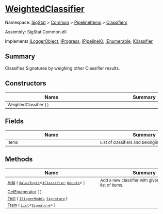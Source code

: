 # [WeightedClassifier](./WeightedClassifier.md)

Namespace: [SigStat]() > [Common](./../../README.md) > [PipelineItems]() > [Classifiers](./README.md)

Assembly: SigStat.Common.dll

Implements [ILoggerObject](./../../ILoggerObject.md), [IProgress](./../../Helpers/IProgress.md), [IPipelineIO](./../../Pipeline/IPipelineIO.md), [IEnumerable](https://docs.microsoft.com/en-us/dotnet/api/System.Collections.IEnumerable), [IClassifier](./../../Pipeline/IClassifier.md)

## Summary
Classifies Signatures by weighing other Classifier results.

## Constructors

| Name | Summary | 
| --- | --- | 
| <div style="width:290px"><sub>WeightedClassifier (  )</sub></div>| <div style="width:290px"><sub></sub></div>| <br>


## Fields

| Name | Summary | 
| --- | --- | 
| <div style="width:290px"><sub>Items</sub></div>| <div style="width:290px"><sub>List of classifiers and belonging weights.</sub></div>| <br>


## Methods

| Name | Summary | 
| --- | --- | 
| <div style="width:290px"><sub>[Add](./Methods/WeightedClassifier-100663869.md) ( [`ValueTuple`](https://docs.microsoft.com/en-us/dotnet/api/System.ValueTuple-2)\<[`IClassifier`](./../../Pipeline/IClassifier.md), [`Double`](https://docs.microsoft.com/en-us/dotnet/api/System.Double)> )</sub></div>| <div style="width:290px"><sub>Add a new classifier with given weight to the list of items.</sub></div>| <br>
| <div style="width:290px"><sub>[GetEnumerator](./Methods/WeightedClassifier-100663868.md) (  )</sub></div>| <div style="width:290px"><sub></sub></div>| <br>
| <div style="width:290px"><sub>[Test](./Methods/WeightedClassifier-100663871.md) ( [`ISignerModel`](./../../Pipeline/ISignerModel.md), [`Signature`](./../../Signature.md) )</sub></div>| <div style="width:290px"><sub></sub></div>| <br>
| <div style="width:290px"><sub>[Train](./Methods/WeightedClassifier-100663870.md) ( [`List`](https://docs.microsoft.com/en-us/dotnet/api/System.Collections.Generic.List-1)\<[`Signature`](./../../Signature.md)> )</sub></div>| <div style="width:290px"><sub></sub></div>| <br>


